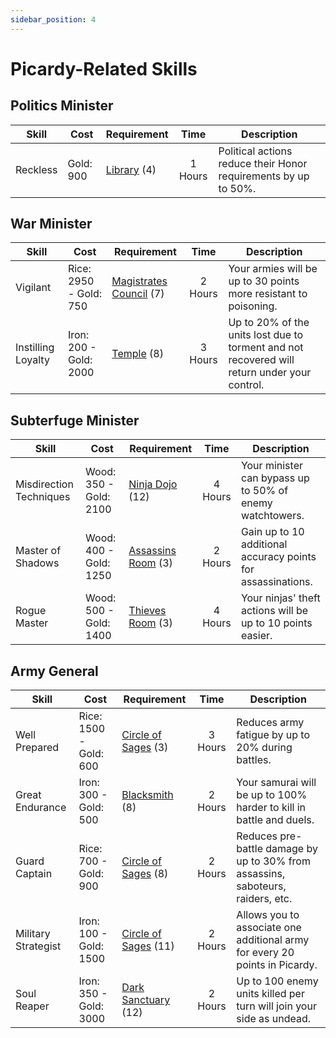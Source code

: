 ```yaml
---
sidebar_position: 4
---
```


# Picardy-Related Skills

## Politics Minister

| Skill    | Cost      | Requirement                                                 |  Time   | Description                                                     |
| -------- | --------- | ----------------------------------------------------------- | :-----: | --------------------------------------------------------------- |
| Reckless | Gold: 900 | [Library](../buildings/commercial-political/library.md) (4) | 1 Hours | Political actions reduce their Honor requirements by up to 50%. |

## War Minister

| Skill              | Cost                   | Requirement                                                                         |  Time   | Description                                                                                  |
| ------------------ | ---------------------- | ----------------------------------------------------------------------------------- | :-----: | -------------------------------------------------------------------------------------------- |
| Vigilant           | Rice: 2950 - Gold: 750 | [Magistrates Council](../buildings/commercial-political/magistrates-council.md) (7) | 2 Hours | Your armies will be up to 30 points more resistant to poisoning.                             |
| Instilling Loyalty | Iron: 200 - Gold: 2000 | [Temple](../buildings/military/temple.md) (8)                                       | 3 Hours | Up to 20% of the units lost due to torment and not recovered will return under your control. |

## Subterfuge Minister

| Skill                   | Cost                   | Requirement                                                   |  Time   | Description                                                  |
| ----------------------- | ---------------------- | ------------------------------------------------------------- | :-----: | ------------------------------------------------------------ |
| Misdirection Techniques | Wood: 350 - Gold: 2100 | [Ninja Dojo](../buildings/ninjutsu/ninja-dojo.md) (12)        | 4 Hours | Your minister can bypass up to 50% of enemy watchtowers.     |
| Master of Shadows       | Wood: 400 - Gold: 1250 | [Assassins Room](../buildings/ninjutsu/assassins-room.md) (3) | 2 Hours | Gain up to 10 additional accuracy points for assassinations. |
| Rogue Master            | Wood: 500 - Gold: 1400 | [Thieves Room](../buildings/ninjutsu/thieves-room.md) (3)     | 4 Hours | Your ninjas' theft actions will be up to 10 points easier.   |

## Army General

| Skill               | Cost                   | Requirement                                                                  |  Time   | Description                                                                     |
| ------------------- | ---------------------- | ---------------------------------------------------------------------------- | :-----: | ------------------------------------------------------------------------------- |
| Well Prepared       | Rice: 1500 - Gold: 600 | [Circle of Sages](../buildings/commercial-political/circle-of-sages.md) (3)  | 3 Hours | Reduces army fatigue by up to 20% during battles.                               |
| Great Endurance     | Iron: 300 - Gold: 500  | [Blacksmith](../buildings/military/blacksmith.md) (8)                        | 2 Hours | Your samurai will be up to 100% harder to kill in battle and duels.             |
| Guard Captain       | Rice: 700 - Gold: 900  | [Circle of Sages](../buildings/commercial-political/circle-of-sages.md) (8)  | 2 Hours | Reduces pre-battle damage by up to 30% from assassins, saboteurs, raiders, etc. |
| Military Strategist | Iron: 100 - Gold: 1500 | [Circle of Sages](../buildings/commercial-political/circle-of-sages.md) (11) | 2 Hours | Allows you to associate one additional army for every 20 points in Picardy.     |
| Soul Reaper         | Iron: 350 - Gold: 3000 | [Dark Sanctuary](../buildings/military/dark-sanctuary.md) (12)               | 2 Hours | Up to 100 enemy units killed per turn will join your side as undead.            |